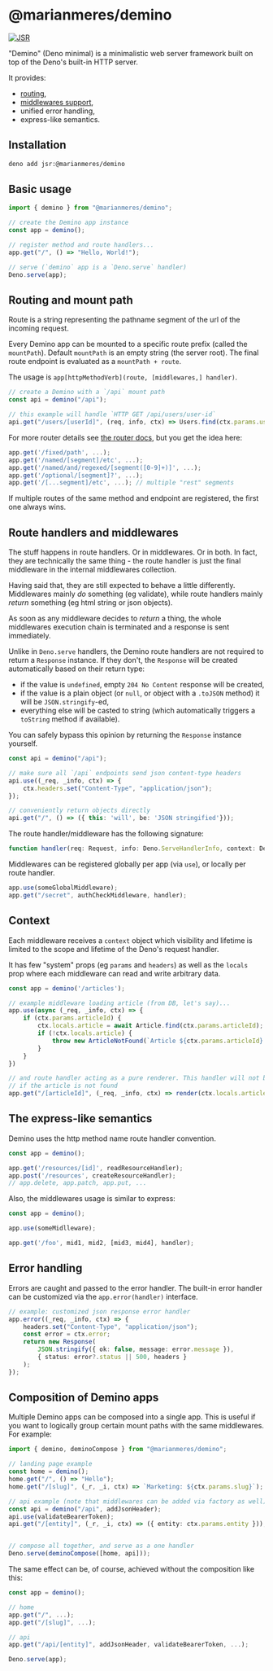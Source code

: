 # @marianmeres/demino

[![JSR](https://jsr.io/badges/@marianmeres/demino)](https://jsr.io/@marianmeres/demino)

"Demino" (Deno minimal) is a minimalistic web server framework built on top of the 
Deno's built-in HTTP server. 

It provides:

- [routing](https://github.com/marianmeres/simple-router), 
- [middlewares support](https://github.com/marianmeres/midware),
- unified error handling,
- express-like semantics.

## Installation

```sh
deno add jsr:@marianmeres/demino
```

## Basic usage

```ts
import { demino } from "@marianmeres/demino";

// create the Demino app instance
const app = demino();

// register method and route handlers...
app.get("/", () => "Hello, World!");

// serve (`demino` app is a `Deno.serve` handler)
Deno.serve(app);
```

## Routing and mount path

Route is a string representing the pathname segment of the url of the incoming request.

Every Demino app can be mounted to a specific route prefix (called the `mountPath`). Default `mountPath` is an empty string (the server root). The final route endpoint is evaluated as a `mountPath + route`.

The usage is `app[httpMethodVerb](route, [middlewares,] handler)`.

```typescript
// create a Demino with a `/api` mount path
const api = demino("/api");

// this example will handle `HTTP GET /api/users/user-id`
api.get("/users/[userId]", (req, info, ctx) => Users.find(ctx.params.userId));
```

For more router details see [the router docs](https://github.com/marianmeres/simple-router), but you get the idea here:

```typescript
app.get('/fixed/path', ...);
app.get('/named/[segment]/etc', ...);
app.get('/named/and/regexed/[segment([0-9]+)]', ...);
app.get('/optional/[segment]?', ...);
app.get('/[...segment]/etc', ...); // multiple "rest" segments
```

If multiple routes of the same method and endpoint are registered, the first one
always wins.

## Route handlers and middlewares

The stuff happens in route handlers. Or in middlewares. Or in both. In fact, 
they are technically the same thing - the route handler is just the final middleware in the internal middlewares collection.

Having said that, they are still expected to behave a little differently. Middlewares 
mainly _do_ something (eg validate), while route handlers mainly _return_ something (eg html string or json objects).

As soon as any middleware decides to _return_ a thing, the whole middlewares 
execution chain is terminated and a response is sent immediately.

Unlike in `Deno.serve` handlers, the Demino route handlers are not required to return
a `Response` instance. If they don't, the `Response` will be created automatically 
based on their return type:

- if the value is `undefined`, empty `204 No Content` response will be created,
- if the value is a plain object (or `null`, or object with a `.toJSON` method) it will be `JSON.stringify`-ed,
- everything else will be casted to string (which automatically triggers a `toString` method if available).

You can safely bypass this opinion by returning the `Response` instance
yourself.

```typescript
const api = demino("/api");

// make sure all `/api` endpoints send json content-type headers
api.use((_req, _info, ctx) => {
    ctx.headers.set("Content-Type", "application/json");
});

// conveniently return objects directly
api.get("/", () => ({ this: 'will', be: 'JSON stringified'}));
```

The route handler/middleware has the following signature:
```typescript
function handler(req: Request, info: Deno.ServeHandlerInfo, context: DeminoContext): any;
```

Middlewares can be registered globally per app (via `use`), or locally per route handler.

```typescript
app.use(someGlobalMiddleware);
app.get("/secret", authCheckMiddleware, handler);
```


## Context

Each middleware receives a `context` object which visibility and lifetime is limited to the scope and lifetime of the Deno's request handler. 

It has few "system" props (eg `params` and `headers`) as well as the `locals` prop where each middleware can read and write arbitrary data.

```typescript
const app = demino('/articles');

// example middleware loading article (from DB, let's say)...
app.use(async (_req, _info, ctx) => {
    if (ctx.params.articleId) {
        ctx.locals.article = await Article.find(ctx.params.articleId);
        if (!ctx.locals.article) {
            throw new ArticleNotFound(`Article ${ctx.params.articleId} not found`);
        }
    }
})

// and route handler acting as a pure renderer. This handler will not be reached
// if the article is not found
app.get("/[articleId]", (_req, _info, ctx) => render(ctx.locals.article));
```

## The express-like semantics

Demino uses the http method name route handler convention. 

```typescript
const app = demino();

app.get('/resources/[id]', readResourceHandler);
app.post('/resources', createResourceHandler);
// app.delete, app.patch, app.put, ...
```

Also, the middlewares usage is similar to express:

```typescript
const app = demino();

app.use(someMidlleware);

app.get('/foo', mid1, mid2, [mid3, mid4], handler);
```

## Error handling

Errors are caught and passed to the error handler. The built-in error handler can be customized via the `app.error(handler)` interface.

```typescript
// example: customized json response error handler 
app.error((_req, _info, ctx) => {
    headers.set("Content-Type", "application/json");
    const error = ctx.error;
    return new Response(
        JSON.stringify({ ok: false, message: error.message }),
        { status: error?.status || 500, headers }
    );
});
```

## Composition of Demino apps

Multiple Demino apps can be composed into a single app. 
This is useful if you want to logically group certain mount paths with the same middlewares. For example:

```typescript
import { demino, deminoCompose } from "@marianmeres/demino";

// landing page example
const home = demino();
home.get("/", () => "Hello");
home.get("/[slug]", (_r, _i, ctx) => `Marketing: ${ctx.params.slug}`);

// api example (note that middlewares can be added via factory as well)
const api = demino("/api", addJsonHeader);
api.use(validateBearerToken);
api.get("/[entity]", (_r, _i, ctx) => ({ entity: ctx.params.entity }));


// compose all together, and serve as a one handler
Deno.serve(deminoCompose([home, api]));
```

The same effect can be, of course, achieved without the composition like this:

```typescript
const app = demino();

// home
app.get("/", ...);
app.get("/[slug]", ...);

// api
app.get("/api/[entity]", addJsonHeader, validateBearerToken, ...);

Deno.serve(app);
```
